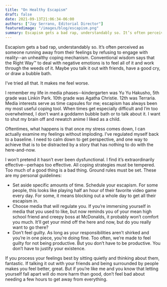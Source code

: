 ```yaml
---
title: "On Healthy Escapism"
draft: false
date: 2021-09-13T21:06:34-06:00
authors: ["Jay Serrano, Editorial Director"]
featuredimage: "/images/blog/escapism.png"
summary: Escapism gets a bad rap, understandably so. It’s often perceived as someone running away from their feelings by refusing to engage with reality--an unhealthy coping mechanism. Conventional wisdom says that the Right Way™ to deal with negative emotions is to feel all of it and work through the weeds of it. Maybe you talk it out with friends, have a good cry, or draw a bubble bath. I’ve tried all that. It makes me feel worse. 
---
```


Escapism gets a bad rap, understandably so. It’s often perceived as someone running away from their feelings by refusing to engage with reality--an unhealthy coping mechanism. Conventional wisdom says that the Right Way™ to deal with negative emotions is to feel all of it and work through the weeds of it. Maybe you talk it out with friends, have a good cry, or draw a bubble bath.

I’ve tried all that. It makes me feel worse. 

I remember my life in media phases--kindergarten was Yu Yu Hakusho, 5th grade was Linkin Park. 10th grade was Agatha Christie. 12th was Terraria. Media interests serve as time capsules for me; escapism has always been my most useful coping tool. When times get especially difficult and I’m too overwhelmed, I don’t want a goddamn bubble bath or to talk about it. I want to shut my brain off and rewatch anime I liked as a child. 

 Oftentimes, what happens is that once my stress comes down, I can actually examine my feelings without imploding. I’ve regulated myself back to a baseline. I need to calm down to get perspective, and one way to achieve that is to be distracted by a story that has nothing to do with the here-and-now. 

 I won’t pretend it hasn’t ever been dysfunctional. I find it’s extraordinarily effective--perhaps too effective. All coping strategies must be tempered. Too much of a good thing is a bad thing. Ground rules must be set. These are my personal guidelines:
 
 - Set aside specific amounts of time. Schedule your escapism. For some people, this looks like playing half an hour of their favorite video game every day. For some, it means blocking out a whole day to get all their escapism in.
 - Choose media that will regulate you. If you’re immersing yourself in media that you used to like, but now reminds you of your mean high school friend and creepy boss at McDonalds, it probably won’t comfort you much. It’ll get your mind off the here and now, but do you really want to go there?
- Don’t feel guilty. As long as your responsibilities aren’t shirked and you’re in one piece, you’re doing fine. Too often, we’re made to feel guilty for not being productive. But you don’t have to be productive. You don’t have to  justify your existence. 

If you process your feelings best by sitting quietly and thinking about them, fantastic. If talking it out with your friends and being surrounded by people makes you feel better, great. But if you’re like me and you know that letting yourself fall apart will do more harm than good, don’t feel bad about needing a few hours to get away from everything.